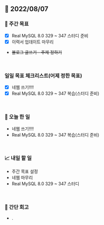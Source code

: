 ## 📅 2022/08/07


### 👏 주간 목표

- [x] Real MySQL 8.0 329 ~ 347 스터디 준비
- [x] 이력서 업데이트 마무리
- ~~블로그 글쓰기 - 주제 정하기~~

<br/>

### 일일 목표 체크리스트(어제 정한 목표)

- [x] 네웹 쓰기!!!!
- [x] Real MySQL 8.0 329 ~ 347 복습(스터디 준비)

<br/>

### 💯 오늘 한 일

- 네웹 쓰기!!!!
- Real MySQL 8.0 329 ~ 347 복습(스터디 준비)

<br/>

### 📈 내일 할 일

- 주간 목표 설정
- 네웹 마무리
- Real MySQL 8.0 329 ~ 347 스터디

<br/>

### 🤔 간단 회고

- .
